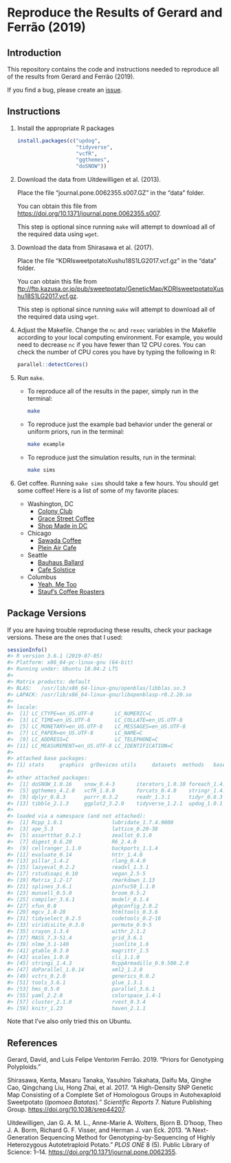 
<!-- README.md is generated from README.Rmd. Please edit that file -->

# Reproduce the Results of Gerard and Ferrão (2019)

## Introduction

This repository contains the code and instructions needed to reproduce
all of the results from Gerard and Ferrão (2019).

If you find a bug, please create an
[issue](https://github.com/dcgerard/reproduce_priors/issues).

## Instructions

1.  Install the appropriate R packages
    
    ``` r
    install.packages(c("updog",
                       "tidyverse", 
                       "vcfR",
                       "ggthemes",
                       "doSNOW"))
    ```

2.  Download the data from Uitdewilligen et al. (2013).
    
    Place the file “journal.pone.0062355.s007.GZ” in the “data” folder.
    
    You can obtain this file from
    <https://doi.org/10.1371/journal.pone.0062355.s007>.
    
    This step is optional since running `make` will attempt to download
    all of the required data using `wget`.

3.  Download the data from Shirasawa et al. (2017).
    
    Place the file “KDRIsweetpotatoXushu18S1LG2017.vcf.gz” in the “data”
    folder.
    
    You can obtain this file from
    <ftp://ftp.kazusa.or.jp/pub/sweetpotato/GeneticMap/KDRIsweetpotatoXushu18S1LG2017.vcf.gz>.
    
    This step is optional since running `make` will attempt to download
    all of the required data using `wget`.

4.  Adjust the Makefile. Change the `nc` and `rexec` variables in the
    Makefile according to your local computing environment. For example,
    you would need to decrease `nc` if you have fewer than 12 CPU cores.
    You can check the number of CPU cores you have by typing the
    following in R:
    
    ``` r
    parallel::detectCores()
    ```

5.  Run `make`.
    
      - To reproduce all of the results in the paper, simply run in the
        terminal:
        
        ``` bash
        make
        ```
    
      - To reproduce just the example bad behavior under the general or
        uniform priors, run in the terminal:
        
        ``` bash
        make example
        ```
    
      - To reproduce just the simulation results, run in the terminal:
        
        ``` bash
        make sims
        ```

6.  Get coffee. Running `make sims` should take a few hours. You should
    get some coffee\! Here is a list of some of my favorite places:
    
      - Washington, DC
          - [Colony
            Club](https://www.yelp.com/biz/colony-club-washington)
          - [Grace Street
            Coffee](https://www.yelp.com/biz/grace-street-coffee-georgetown)
          - [Shop Made in
            DC](https://www.yelp.com/biz/shop-made-in-dc-washington)
      - Chicago
          - [Sawada
            Coffee](https://www.yelp.com/biz/sawada-coffee-chicago)
          - [Plein Air
            Cafe](https://www.yelp.com/biz/plein-air-cafe-and-eatery-chicago-2)
      - Seattle
          - [Bauhaus
            Ballard](https://www.yelp.com/biz/bauhaus-ballard-seattle)
          - [Cafe
            Solstice](https://www.yelp.com/biz/cafe-solstice-seattle)
      - Columbus
          - [Yeah, Me
            Too](https://www.yelp.com/biz/yeah-me-too-columbus)
          - [Stauf’s Coffee
            Roasters](https://www.yelp.com/biz/staufs-coffee-roasters-columbus-2)

## Package Versions

If you are having trouble reproducing these results, check your package
versions. These are the ones that I used:

``` r
sessionInfo()
#> R version 3.6.1 (2019-07-05)
#> Platform: x86_64-pc-linux-gnu (64-bit)
#> Running under: Ubuntu 18.04.2 LTS
#> 
#> Matrix products: default
#> BLAS:   /usr/lib/x86_64-linux-gnu/openblas/libblas.so.3
#> LAPACK: /usr/lib/x86_64-linux-gnu/libopenblasp-r0.2.20.so
#> 
#> locale:
#>  [1] LC_CTYPE=en_US.UTF-8       LC_NUMERIC=C              
#>  [3] LC_TIME=en_US.UTF-8        LC_COLLATE=en_US.UTF-8    
#>  [5] LC_MONETARY=en_US.UTF-8    LC_MESSAGES=en_US.UTF-8   
#>  [7] LC_PAPER=en_US.UTF-8       LC_NAME=C                 
#>  [9] LC_ADDRESS=C               LC_TELEPHONE=C            
#> [11] LC_MEASUREMENT=en_US.UTF-8 LC_IDENTIFICATION=C       
#> 
#> attached base packages:
#> [1] stats     graphics  grDevices utils     datasets  methods   base     
#> 
#> other attached packages:
#>  [1] doSNOW_1.0.16    snow_0.4-3       iterators_1.0.10 foreach_1.4.4   
#>  [5] ggthemes_4.2.0   vcfR_1.8.0       forcats_0.4.0    stringr_1.4.0   
#>  [9] dplyr_0.8.3      purrr_0.3.2      readr_1.3.1      tidyr_0.8.3     
#> [13] tibble_2.1.3     ggplot2_3.2.0    tidyverse_1.2.1  updog_1.0.1     
#> 
#> loaded via a namespace (and not attached):
#>  [1] Rcpp_1.0.1                lubridate_1.7.4.9000     
#>  [3] ape_5.3                   lattice_0.20-38          
#>  [5] assertthat_0.2.1          zeallot_0.1.0            
#>  [7] digest_0.6.20             R6_2.4.0                 
#>  [9] cellranger_1.1.0          backports_1.1.4          
#> [11] evaluate_0.14             httr_1.4.0               
#> [13] pillar_1.4.2              rlang_0.4.0              
#> [15] lazyeval_0.2.2            readxl_1.3.1             
#> [17] rstudioapi_0.10           vegan_2.5-5              
#> [19] Matrix_1.2-17             rmarkdown_1.13           
#> [21] splines_3.6.1             pinfsc50_1.1.0           
#> [23] munsell_0.5.0             broom_0.5.2              
#> [25] compiler_3.6.1            modelr_0.1.4             
#> [27] xfun_0.8                  pkgconfig_2.0.2          
#> [29] mgcv_1.8-28               htmltools_0.3.6          
#> [31] tidyselect_0.2.5          codetools_0.2-16         
#> [33] viridisLite_0.3.0         permute_0.9-5            
#> [35] crayon_1.3.4              withr_2.1.2              
#> [37] MASS_7.3-51.4             grid_3.6.1               
#> [39] nlme_3.1-140              jsonlite_1.6             
#> [41] gtable_0.3.0              magrittr_1.5             
#> [43] scales_1.0.0              cli_1.1.0                
#> [45] stringi_1.4.3             RcppArmadillo_0.9.500.2.0
#> [47] doParallel_1.0.14         xml2_1.2.0               
#> [49] vctrs_0.2.0               generics_0.0.2           
#> [51] tools_3.6.1               glue_1.3.1               
#> [53] hms_0.5.0                 parallel_3.6.1           
#> [55] yaml_2.2.0                colorspace_1.4-1         
#> [57] cluster_2.1.0             rvest_0.3.4              
#> [59] knitr_1.23                haven_2.1.1
```

Note that I’ve also only tried this on Ubuntu.

## References

<div id="refs" class="references">

<div id="ref-gerard2019priors">

Gerard, David, and Luis Felipe Ventorim Ferrão. 2019. “Priors for
Genotyping Polyploids.”

</div>

<div id="ref-shirasawa2017high">

Shirasawa, Kenta, Masaru Tanaka, Yasuhiro Takahata, Daifu Ma, Qinghe
Cao, Qingchang Liu, Hong Zhai, et al. 2017. “A High-Density SNP Genetic
Map Consisting of a Complete Set of Homologous Groups in Autohexaploid
Sweetpotato (*Ipomoea Batatas*).” *Scientific Reports* 7. Nature
Publishing Group. <https://doi.org/10.1038/srep44207>.

</div>

<div id="ref-uitdewilligen2013next">

Uitdewilligen, Jan G. A. M. L., Anne-Marie A. Wolters, Bjorn B. D’hoop,
Theo J. A. Borm, Richard G. F. Visser, and Herman J. van Eck. 2013. “A
Next-Generation Sequencing Method for Genotyping-by-Sequencing of Highly
Heterozygous Autotetraploid Potato.” *PLOS ONE* 8 (5). Public Library of
Science: 1–14. <https://doi.org/10.1371/journal.pone.0062355>.

</div>

</div>

